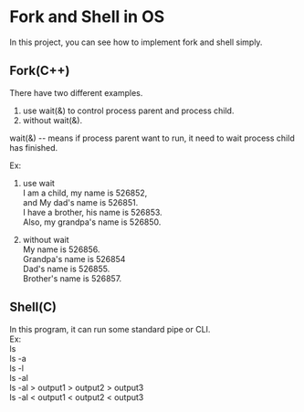# Fork and Shell in OS
In this project, you can see how to implement fork and shell simply.</br>

## Fork(C++)
There have two different examples.</br>
1. use wait(&) to control process parent and process child.
2. without wait(&).</br>

wait(&) -- means if process parent want to run, it need to wait process child has finished.

Ex:
1. use wait</br>
   I am a child, my name is 526852,</br>
   and My dad's name is 526851.</br>
   I have a brother, his name is 526853.</br>
   Also, my grandpa's name is 526850.</br>
   
2. without wait</br>
   My name is 526856.</br>
   Grandpa's name is 526854</br>
   Dad's name is 526855.</br>
   Brother's name is 526857.</br>
   
## Shell(C)
In this program, it can run some standard pipe or CLI.</br>
Ex:</br>
ls</br>
ls -a</br>
ls -l</br>
ls -al</br>
ls -al > output1 > output2 > output3</br>
ls -al < output1 < output2 < output3</br>
